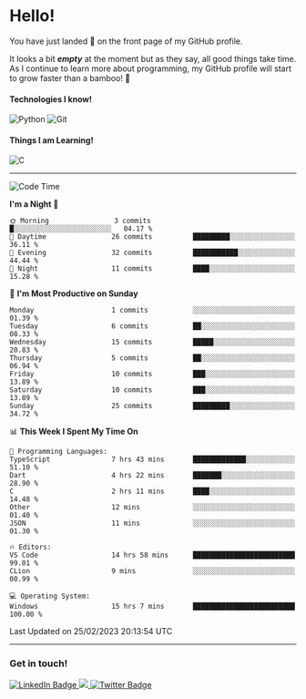 # Hello!

You have just landed 🛬 on the front page of my GitHub profile.

It looks a bit ***empty*** at the moment but as they say, all good things take time. As I continue to learn more about programming, my GitHub profile will start to grow faster than a bamboo! 🎍 

#### Technologies I know!

![Python](https://img.shields.io/badge/python-3670A0?style=for-the-badge&logo=python&logoColor=ffdd54)
![Git](https://img.shields.io/badge/git-%23F05033.svg?style=for-the-badge&logo=git&logoColor=white)

#### Things I am Learning!

![C](https://img.shields.io/badge/c-%2300599C.svg?style=for-the-badge&logo=c&logoColor=white)

<hr size="2" noshade="0">

<!--START_SECTION:waka-->
![Code Time](http://img.shields.io/badge/Code%20Time-26%20hrs%2057%20mins-blue)

**I'm a Night 🦉** 

```text
🌞 Morning                3 commits           █░░░░░░░░░░░░░░░░░░░░░░░░   04.17 % 
🌆 Daytime                26 commits          █████████░░░░░░░░░░░░░░░░   36.11 % 
🌃 Evening                32 commits          ███████████░░░░░░░░░░░░░░   44.44 % 
🌙 Night                  11 commits          ████░░░░░░░░░░░░░░░░░░░░░   15.28 % 
```
📅 **I'm Most Productive on Sunday** 

```text
Monday                   1 commits           ░░░░░░░░░░░░░░░░░░░░░░░░░   01.39 % 
Tuesday                  6 commits           ██░░░░░░░░░░░░░░░░░░░░░░░   08.33 % 
Wednesday                15 commits          █████░░░░░░░░░░░░░░░░░░░░   20.83 % 
Thursday                 5 commits           ██░░░░░░░░░░░░░░░░░░░░░░░   06.94 % 
Friday                   10 commits          ███░░░░░░░░░░░░░░░░░░░░░░   13.89 % 
Saturday                 10 commits          ███░░░░░░░░░░░░░░░░░░░░░░   13.89 % 
Sunday                   25 commits          █████████░░░░░░░░░░░░░░░░   34.72 % 
```


📊 **This Week I Spent My Time On** 

```text
💬 Programming Languages: 
TypeScript               7 hrs 43 mins       █████████████░░░░░░░░░░░░   51.10 % 
Dart                     4 hrs 22 mins       ███████░░░░░░░░░░░░░░░░░░   28.90 % 
C                        2 hrs 11 mins       ████░░░░░░░░░░░░░░░░░░░░░   14.48 % 
Other                    12 mins             ░░░░░░░░░░░░░░░░░░░░░░░░░   01.40 % 
JSON                     11 mins             ░░░░░░░░░░░░░░░░░░░░░░░░░   01.30 % 

🔥 Editors: 
VS Code                  14 hrs 58 mins      █████████████████████████   99.01 % 
CLion                    9 mins              ░░░░░░░░░░░░░░░░░░░░░░░░░   00.99 % 

💻 Operating System: 
Windows                  15 hrs 7 mins       █████████████████████████   100.00 % 
```


 Last Updated on 25/02/2023 20:13:54 UTC
<!--END_SECTION:waka-->

<hr size="2" noshade="0">

### Get in touch!

<div id="badges">
  <a href="https://www.linkedin.com/in/amritansh-sharma-7a4251245/">
    <img src="https://img.shields.io/badge/LinkedIn-blue?style=for-the-badge&logo=linkedin&logoColor=white" alt="LinkedIn Badge"/>
  </a>
  <a href="https://www.instagram.com/drowsycoder/">
    <img src="https://img.shields.io/badge/Instagram-%23E4405F.svg?style=for-the-badge&logo=Instagram&logoColor=white"/>
  </a>
  <a href="https://twitter.com/DrowsyCoder">
    <img src="https://img.shields.io/badge/Twitter-blue?style=for-the-badge&logo=twitter&logoColor=white" alt="Twitter Badge"/>
  </a>
</div>
